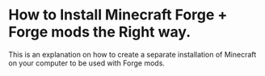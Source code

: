 # How to Install Minecraft Forge + Forge mods the Right way.
This is an explanation on how to create a separate installation of Minecraft on your computer to be used with Forge mods.
